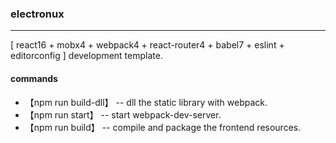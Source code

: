 ### electronux
--------------
[ react16 + mobx4 + webpack4 + react-router4 + babel7 + eslint + editorconfig ] development template.

#### commands
* 【npm run build-dll】 -- dll the static library with webpack.
* 【npm run start】 -- start webpack-dev-server.
* 【npm run build】 -- compile and package the frontend resources.